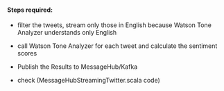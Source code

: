 


#### Steps required:

   * filter the tweets, stream only those in English because Watson Tone Analyzer understands only English 
   
   * call Watson Tone Analyzer for each tweet and calculate the sentiment scores 
   
   * Publish the Results to MessageHub/Kafka
   
   * check (MessageHubStreamingTwitter.scala code)
   

